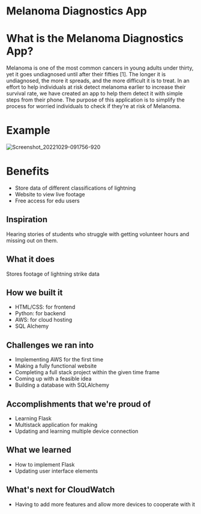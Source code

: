 # Melanoma Diagnostics App

# What is the Melanoma Diagnostics App?
Melanoma is one of the most common cancers in young adults under thirty, yet it goes undiagnosed until after their fifties [1]. The longer it is undiagnosed, the more it spreads, and the more difficult it is to treat. In an effort to help individuals at risk detect melanoma earlier to increase their survival rate, we have created an app to help them detect it with simple steps from their phone. The purpose of this application is to simplify the process for worried individuals to check if they’re at risk of Melanoma.

# Example

![Screenshot_20221029-091756-920](https://user-images.githubusercontent.com/71856219/198847590-c66e94fb-9c32-4561-ab91-00a472c505b1.png)

# Benefits
- Store data of different classifications of lightning
- Website to view live footage
- Free access for edu users

## Inspiration
Hearing stories of students who struggle with getting volunteer hours and missing out on them.

## What it does
Stores footage of lightning strike data

## How we built it
- HTML/CSS: for frontend
- Python: for backend
- AWS: for cloud hosting
- SQL Alchemy

## Challenges we ran into
- Implementing AWS for the first time 
- Making a fully functional website
- Completing a full stack project within the given time frame
- Coming up with a feasible idea
- Building a database with SQLAlchemy

## Accomplishments that we're proud of
- Learning Flask
- Multistack application for making 
- Updating and learning multiple device connection

## What we learned
- How to implement Flask
- Updating user interface elements

## What's next for CloudWatch
- Having to add more features and allow more devices to cooperate with it
